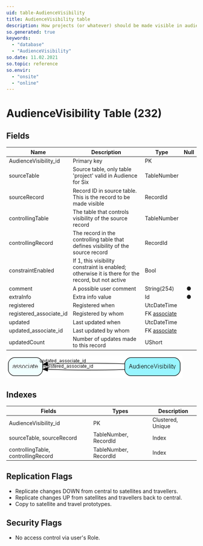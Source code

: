 ```yaml
---
uid: table-AudienceVisibility
title: AudienceVisibility table
description: How projects (or whatever) should be made visible in audience
so.generated: true
keywords:
  - "database"
  - "AudienceVisibility"
so.date: 11.02.2021
so.topic: reference
so.envir:
  - "onsite"
  - "online"
---
```


# AudienceVisibility Table (232)

## Fields

| Name | Description | Type | Null |
|------|-------------|------|:----:|
|AudienceVisibility\_id|Primary key|PK| |
|sourceTable|Source table, only table &apos;project&apos; valid in Audience for Six|TableNumber| |
|sourceRecord|Record ID in source table. This is the record to be made visible|RecordId| |
|controllingTable|The table that controls visibility of the source record|TableNumber| |
|controllingRecord|The record in the controlling table that defines visibility of the source record|RecordId| |
|constraintEnabled|If 1, this visibility constraint is enabled; otherwise it is there for the record, but not active|Bool| |
|comment|A possible user comment|String(254)|&#x25CF;|
|extraInfo|Extra info value|Id|&#x25CF;|
|registered|Registered when|UtcDateTime| |
|registered\_associate\_id|Registered by whom|FK [associate](associate.md)| |
|updated|Last updated when|UtcDateTime| |
|updated\_associate\_id|Last updated by whom|FK [associate](associate.md)| |
|updatedCount|Number of updates made to this record|UShort| |


![AudienceVisibility table relationship diagram](./media/AudienceVisibility.png)

## Indexes

| Fields | Types | Description |
|--------|-------|-------------|
|AudienceVisibility\_id |PK |Clustered, Unique |
|sourceTable, sourceRecord |TableNumber, RecordId |Index |
|controllingTable, controllingRecord |TableNumber, RecordId |Index |

## Replication Flags

* Replicate changes DOWN from central to satellites and travellers.
* Replicate changes UP from satellites and travellers back to central.
* Copy to satellite and travel prototypes.

## Security Flags

* No access control via user's Role.

